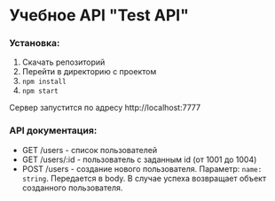 # Учебное API "Test API"

### Установка:

1.  Скачать репозиторий
2.  Перейти в директорию с проектом
3.  `npm install`
4.  `npm start`

Cервер запустится по адресу http://localhost:7777

### API документация:

- GET /users - список пользователей
- GET /users/:id - пользователь с заданным id (от 1001 до 1004)
- POST /users - создание нового пользователя.
  Параметр: `name: string`.
  Передается в body.
  В случае успеха возвращает объект созданного пользователя.
